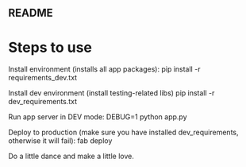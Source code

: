 README
------


Steps to use
============

Install environment (installs all app packages): 
    pip install -r requirements_dev.txt

Install dev environment (install testing-related libs)
    pip install -r dev_requirements.txt

Run app server in DEV mode:
    DEBUG=1 python app.py

Deploy to production (make sure you have installed dev_requirements, otherwise it will fail):
    fab deploy

Do a little dance and make a little love.
